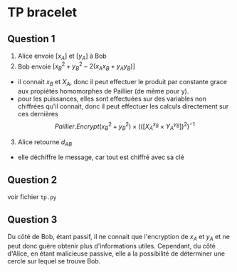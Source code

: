 # TP bracelet

## Question 1

1. Alice envoie $[x_A]$ et $[y_A]$ à Bob
2. Bob envoie $[x^2_B+y^2_B-2(x_Ax_B+y_Ay_B)]$
- il connait $x_B$ et $X_A$, donc il peut effectuer le produit par constante grace aux propiétés homomorphes de Paillier (de même pour y).
- pour les puissances, elles sont effectuées sur des variables non chiffrées qu'il connait, donc il peut effectuer les calculs directement sur ces dernières
$$
Paillier.Encrypt(x^2_B + y^2_B) \times (([X_A^{x_B} \times Y_A^{y_B}])^2)^{-1}
$$
3. Alice retourne $d_{AB}$
- elle déchiffre le message, car tout est chiffré avec sa clé

## Question 2

voir fichier `tp.py`

## Question 3

Du côté de Bob, étant passif, il ne connait que l'encryption de $x_A$ et $y_A$ et ne peut donc guère obtenir plus d'informations utiles. Cependant, du côté d'Alice, en étant malicieuse passive, elle a la possibilité de déterminer une cercle sur lequel se trouve Bob.
